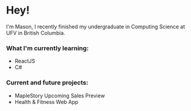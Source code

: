 # Hey! 

I'm Mason, I recently finished my undergraduate in Computing Science at UFV in British Columbia.

### What I'm currently learning:

- ReactJS
- C#

### Current and future projects: 
- MapleStory Upcoming Sales Preview
- Health & Fitness Web App





